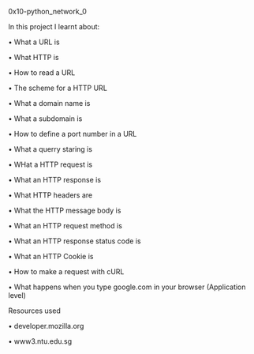 0x10-python_network_0

In this project I learnt about:

•	What a URL is

•	What HTTP is

•	How to read a URL

•	The scheme for a HTTP URL

•	What a domain name is

•	What a subdomain is

•	How to define a port number in a URL

•	What a querry staring is

•	WHat a HTTP request is

•	What an HTTP response is

•	What HTTP headers are

•	What the HTTP message body is

•	What an HTTP request method is

•	What an HTTP response status code is

•	What an HTTP Cookie is

•	How to make a request with cURL

•	What happens when you type google.com in your browser (Application level)

Resources used

•	developer.mozilla.org

•	www3.ntu.edu.sg
